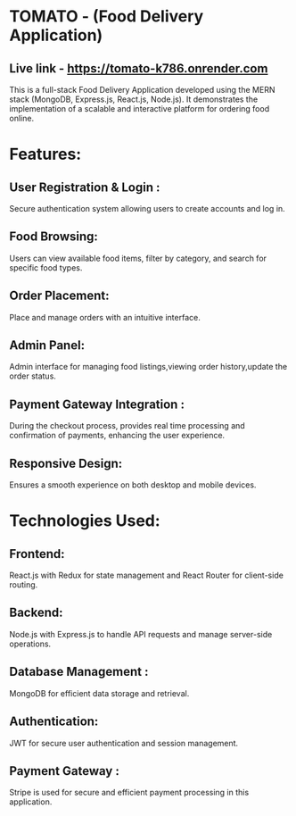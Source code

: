 # TOMATO - (Food Delivery Application)
## Live link - https://tomato-k786.onrender.com
This is a full-stack Food Delivery Application developed using the MERN stack (MongoDB, Express.js, React.js, Node.js). It demonstrates the implementation of a scalable and interactive platform for ordering food online.

# Features:
## User Registration & Login : 
Secure authentication system allowing users to create accounts and log in.
## Food Browsing: 
Users can view available food items, filter by category, and search for specific food types.
## Order Placement:
Place and manage orders with an intuitive interface.
## Admin Panel: 
Admin interface for managing food listings,viewing order history,update the order status.
## Payment Gateway Integration : 
During the checkout process, provides real time processing and confirmation of payments, enhancing the user experience.
## Responsive Design: 
Ensures a smooth experience on both desktop and mobile devices.

# Technologies Used:
## Frontend: 
React.js with Redux for state management and React Router for client-side routing.
## Backend:
Node.js with Express.js to handle API requests and manage server-side operations.
## Database Management : 
MongoDB for efficient data storage and retrieval.
## Authentication: 
JWT for secure user authentication and session management.
## Payment Gateway : 
Stripe is used for secure and efficient payment processing in this application.
